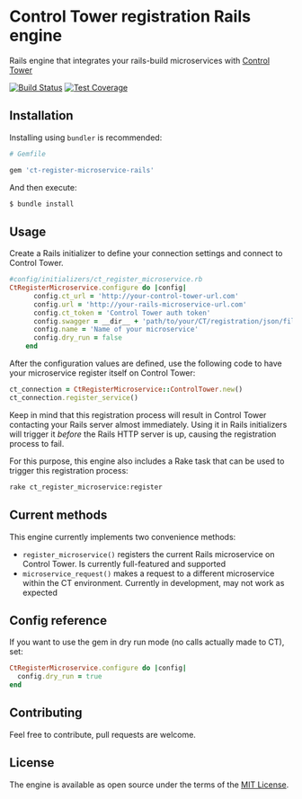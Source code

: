 # Control Tower registration Rails engine

Rails engine that integrates your rails-build microservices with [Control Tower](https://github.com/control-tower/control-tower)

[![Build Status](https://travis-ci.org/control-tower/ct-register-microservice-rails.svg?branch=master)](https://travis-ci.org/control-tower/ct-register-microservice-rails)
[![Test Coverage](https://api.codeclimate.com/v1/badges/85eeb71033246c5c259d/test_coverage)](https://codeclimate.com/github/control-tower/ct-register-microservice-rails/test_coverage)

## Installation

Installing using `bundler` is recommended:

```ruby
# Gemfile

gem 'ct-register-microservice-rails'
```

And then execute:
```bash
$ bundle install
```

## Usage

Create a Rails initializer to define your connection settings and connect to Control Tower. 
```ruby
#config/initializers/ct_register_microservice.rb
CtRegisterMicroservice.configure do |config|
      config.ct_url = 'http://your-control-tower-url.com'
      config.url = 'http://your-rails-microservice-url.com'
      config.ct_token = 'Control Tower auth token'
      config.swagger = __dir__ + 'path/to/your/CT/registration/json/file'
      config.name = 'Name of your microservice'
      config.dry_run = false
    end
```

After the configuration values are defined, use the following code to have your microservice register itself on Control Tower:

 ```ruby
ct_connection = CtRegisterMicroservice::ControlTower.new()
ct_connection.register_service()
```

Keep in mind that this registration process will result in Control Tower contacting your Rails server almost immediately.
Using it in Rails initializers will trigger it *before* the Rails HTTP server is up, causing the registration process to fail.

For this purpose, this engine also includes a Rake task that can be used to trigger this registration process:

```bash
rake ct_register_microservice:register
```


## Current methods

This engine currently implements two convenience methods:

- `register_microservice()` registers the current Rails microservice on Control Tower. Is currently full-featured and supported
- `microservice_request()` makes a request to a different microservice within the CT environment. Currently in development, may not work as expected

## Config reference

If you want to use the gem in dry run mode (no calls actually made to CT), set:

```ruby
CtRegisterMicroservice.configure do |config|
  config.dry_run = true
end
```

## Contributing
Feel free to contribute, pull requests are welcome.

## License
The engine is available as open source under the terms of the [MIT License](http://opensource.org/licenses/MIT).
